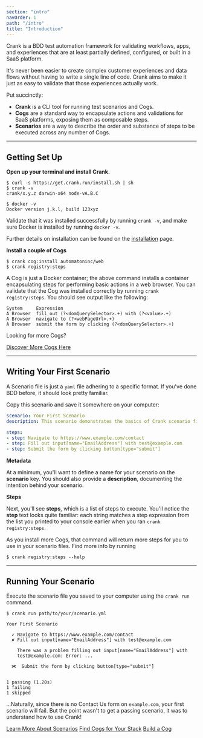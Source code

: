 ```yaml
---
section: "intro"
navOrder: 1
path: "/intro"
title: "Introduction"
---
```


Crank is a BDD test automation framework for validating workflows, apps, and
experiences that are at least partially defined, configured, or built in a SaaS
platform.

It's never been easier to create complex customer experiences and data flows
without having to write a single line of code. Crank aims to make it just as
easy to validate that those experiences actually work.

Put succinctly:

- **Crank** is a CLI tool for running test scenarios and Cogs.
- **Cogs** are a standard way to encapsulate actions and validations for SaaS
  platforms, exposing them as composable steps.
- **Scenarios** are a way to describe the order and substance of steps to be
  executed across any number of Cogs.

---

## Getting Set Up

**Open up your terminal and install Crank.**

```shell-session
$ curl -s https://get.crank.run/install.sh | sh
$ crank -v
crank/x.y.z darwin-x64 node-vA.B.C

$ docker -v
Docker version j.k.l, build 123xyz
```

Validate that it was installed successfully by running `crank -v`, and make
sure Docker is installed by running `docker -v`.

Further details on installation can be found on the [installation][install]
page.

**Install a couple of Cogs**

```shell-session
$ crank cog:install automatoninc/web
$ crank registry:steps
```

A Cog is just a Docker container; the above command installs a container
encapsulating steps for performing basic actions in a web browser. You can
validate that the Cog was installed correctly by running `crank registry:steps`.
You should see output like the following:

```shell-session
System     Expression                                               
A Browser  fill out (?<domQuerySelector>.+) with (?<value>.+)       
A Browser  navigate to (?<webPageUrl>.+)                            
A Browser  submit the form by clicking (?<domQuerySelector>.+)  
```

Looking for more Cogs?

<a class="btn btn-secondary" role="button" href="/discover-cogs">Discover More Cogs Here</a>

---

## Writing Your First Scenario

A Scenario file is just a `yaml` file adhering to a specific format. If you've
done BDD before, it should look pretty familiar.

Copy this scenario and save it somewhere on your computer:

```yml
scenario: Your First Scenario
description: This scenario demonstrates the basics of Crank scenario files.

steps:
- step: Navigate to https://www.example.com/contact
- step: Fill out input[name="EmailAddress"] with test@example.com
- step: Submit the form by clicking button[type="submit"]
```
**Metadata**

At a minimum, you'll want to define a name for your scenario on the
**scenario** key. You should also provide a **description**, documenting the
intention behind your scenario.

**Steps**

Next, you'll see **steps**, which is a list of steps to execute. You'll notice
the **step** text looks quite familiar: each string matches a step expression
from the list you printed to your console earlier when you ran
`crank registry:steps`.

As you install more Cogs, that command will return more steps for you to use in
your scenario files. Find more info by running

```shell-session
$ crank registry:steps --help
```

---

## Running Your Scenario

Execute the scenario file you saved to your computer using the `crank run`
command.

```shell-session
$ crank run path/to/your/scenario.yml

Your First Scenario

  ✓ Navigate to https://www.example.com/contact
  ✘ Fill out input[name="EmailAddress"] with test@example.com

    There was a problem filling out input[name="EmailAddress"] with
    test@example.com: Error: ...

  ✀  Submit the form by clicking button[type="submit"]


1 passing (1.20s)
1 failing
1 skipped
```

...Naturally, since there is no Contact Us form on `example.com`, your first
scenario will fail. But the point wasn't to get a passing scenario, it was to
understand how to use Crank!

<a class="btn btn-secondary mb-2" role="button" href="/intro/scenarios">Learn More About Scenarios</a>
<a class="btn btn-outline-secondary mb-2" role="button" href="/discover-cogs">Find Cogs for Your Stack</a>
<a class="btn btn-outline-secondary mb-2" role="button" href="https://crank.automatoninc.com">Build a Cog</a>

[install]: /intro/install
[scenarios-in-detail]: /intro/scenarios
[discover-more-cogs]: /discover-cogs
[build-a-cog]: https://crank.automatoninc.com
